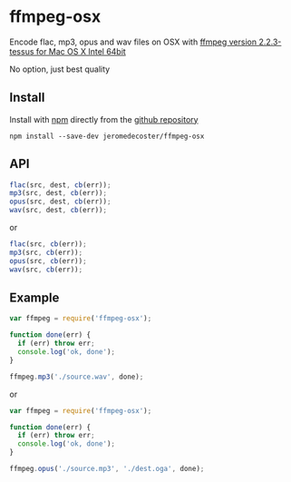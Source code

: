 # ffmpeg-osx

Encode flac, mp3, opus and wav files on OSX with <a href="http://www.evermeet.cx/ffmpeg/" target="_blank">ffmpeg version 2.2.3-tessus for Mac OS X Intel 64bit</a>

No option, just best quality

## Install

Install with <a href="http://nodejs.org/" target="_blank">npm</a> directly from the <a href="https://github.com/jeromedecoster/ffmpeg-osx" target="_blank">github repository</a>

```
npm install --save-dev jeromedecoster/ffmpeg-osx
```

## API

```js
flac(src, dest, cb(err));
mp3(src, dest, cb(err));
opus(src, dest, cb(err));
wav(src, dest, cb(err));
```

or

```js
flac(src, cb(err));
mp3(src, cb(err));
opus(src, cb(err));
wav(src, cb(err));
```

## Example

```js
var ffmpeg = require('ffmpeg-osx');

function done(err) {
  if (err) throw err;
  console.log('ok, done');
}

ffmpeg.mp3('./source.wav', done);
```

or

```js
var ffmpeg = require('ffmpeg-osx');

function done(err) {
  if (err) throw err;
  console.log('ok, done');
}

ffmpeg.opus('./source.mp3', './dest.oga', done);
```
